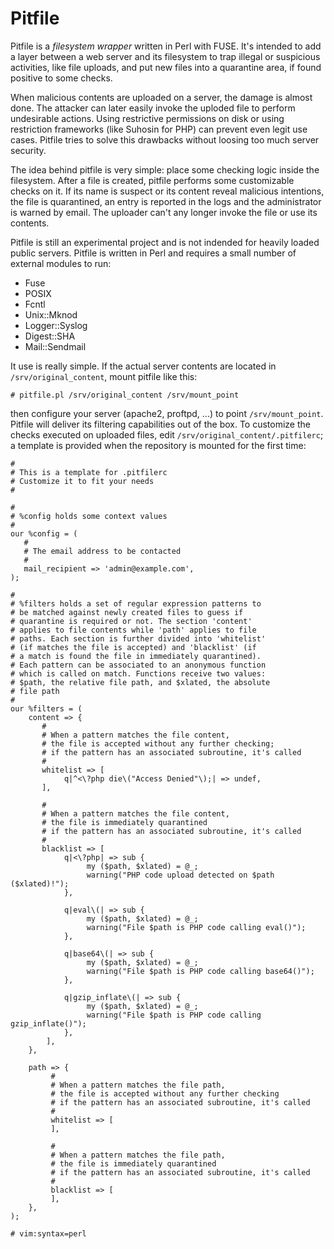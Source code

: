 # Pitfile

Pitfile is a *filesystem wrapper* written in Perl with FUSE. It's intended to add a
layer between a web server and its filesystem to trap illegal or suspicious activities,
like file uploads, and put new files into a quarantine area, if found positive to
some checks.

When malicious contents are uploaded on a server, the damage is almost done. The
attacker can later easily invoke the uploded file to perform undesirable actions.
Using restrictive permissions on disk or using restriction frameworks (like Suhosin
for PHP) can prevent even legit use cases. Pitfile tries to solve this drawbacks
without loosing too much server security.

The idea behind pitfile is very simple: place some checking logic inside the filesystem.
After a file is created, pitfile performs some customizable checks on it. If its
name is suspect or its content reveal malicious intentions, the file is quarantined,
an entry is reported in the logs and the administrator is warned by email. The uploader
can't any longer invoke the file or use its contents.

Pitfile is still an experimental project and is not indended for heavily loaded
public servers. Pitfile is written in Perl and requires a small number of external
modules to run:

 * Fuse
 * POSIX
 * Fcntl
 * Unix::Mknod
 * Logger::Syslog
 * Digest::SHA
 * Mail::Sendmail

It use is really simple. If the actual server contents are located in `/srv/original_content`,
mount pitfile like this:

    # pitfile.pl /srv/original_content /srv/mount_point

then configure your server (apache2, proftpd, ...) to point `/srv/mount_point`. Pitfile
will deliver its filtering capabilities out of the box. To customize the checks
executed on uploaded files, edit `/srv/original_content/.pitfilerc`; a template 
is provided when the repository is mounted for the first time:

    #
    # This is a template for .pitfilerc
    # Customize it to fit your needs
    #
    
    #
    # %config holds some context values
    #
    our %config = (
       #
       # The email address to be contacted
       #
       mail_recipient => 'admin@example.com',
    );
     
    #
    # %filters holds a set of regular expression patterns to
    # be matched against newly created files to guess if
    # quarantine is required or not. The section 'content'
    # applies to file contents while 'path' applies to file
    # paths. Each section is further divided into 'whitelist'
    # (if matches the file is accepted) and 'blacklist' (if
    # a match is found the file in immediately quarantined).
    # Each pattern can be associated to an anonymous function
    # which is called on match. Functions receive two values:
    # $path, the relative file path, and $xlated, the absolute
    # file path
    #
    our %filters = (
        content => {
           #
           # When a pattern matches the file content,
           # the file is accepted without any further checking;
           # if the pattern has an associated subroutine, it's called
           #
           whitelist => [
                q|^<\?php die\("Access Denied"\);| => undef,
           ],
     
           #
           # When a pattern matches the file content,
           # the file is immediately quarantined
           # if the pattern has an associated subroutine, it's called
           #
           blacklist => [
                q|<\?php| => sub {
                     my ($path, $xlated) = @_;
                     warning("PHP code upload detected on $path ($xlated)!");
                }, 
                 
                q|eval\(| => sub {
                     my ($path, $xlated) = @_;
                     warning("File $path is PHP code calling eval()");
                },
                
                q|base64\(| => sub {
                     my ($path, $xlated) = @_;
                     warning("File $path is PHP code calling base64()");
                },
         
                q|gzip_inflate\(| => sub {
                     my ($path, $xlated) = @_;
                     warning("File $path is PHP code calling gzip_inflate()");
                },
            ],
        },
        
        path => {
             #
             # When a pattern matches the file path,
             # the file is accepted without any further checking
             # if the pattern has an associated subroutine, it's called
             #
             whitelist => [
             ],
         
             #
             # When a pattern matches the file path,
             # the file is immediately quarantined
             # if the pattern has an associated subroutine, it's called
             #
             blacklist => [
             ],
        },
    );
      
    # vim:syntax=perl 

